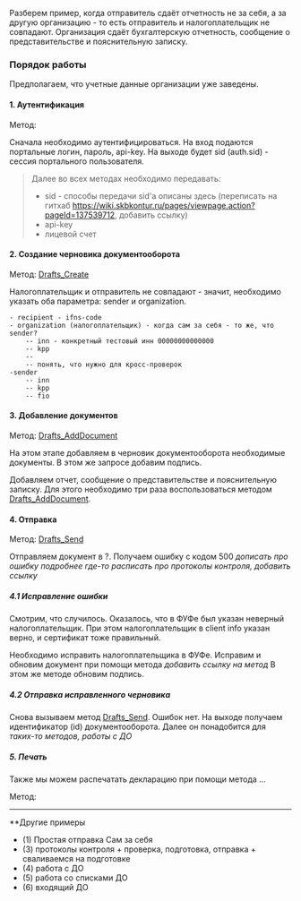 Разберем пример, когда отправитель сдаёт отчетность не за себя, а за другую организацию - то есть отправитель и налогоплательщик не совпадают.
Организация сдаёт бухгалтерскую отчетность, сообщение о представительстве и пояснительную записку.

### Порядок работы

Предполагаем, что учетные данные организации уже заведены.
 
#### 1. Аутентификация  

Метод:

Сначала необходимо аутентифицироваться. На вход подаются портальные логин, пароль, api-key.
На выходе будет sid (auth.sid) - сессия портального пользователя.


> Далее во всех методах необходимо передавать:
> - sid - способы передачи sid'a описаны здесь (переписать на гитхаб https://wiki.skbkontur.ru/pages/viewpage.action?pageId=137539712, добавить ссылку)
> - api-key
> - лицевой счет

  

#### 2. Создание черновика документооборота  

Метод: [Drafts_Create](http://extern-api.testkontur.ru/swagger/ui/index#!/Drafts/Drafts_Create)

Налогоплательщик и отправитель не совпадают - значит, необходимо указать оба параметра: sender и organization. 


	- recipient - ifns-code 
	- organization (налогоплательщик) - когда сам за себя - то же, что sender?
		-- inn - конкретный тестовый инн 00000000000000
		-- kpp
		--
		-- понять, что нужно для кросс-проверок
	-sender
		-- inn
		-- kpp
		-- fio 

  
#### 3. Добавление документов  

Метод: [Drafts_AddDocument](http://extern-api.testkontur.ru/swagger/ui/index#!/Drafts/Drafts_AddDocument)

На этом этапе добавляем в черновик документооборота необходимые документы. В этом же запросе добавим подпись.

Добавляем отчет, сообщение о представительстве и пояснительную записку. Для этого необходимо три раза воспользоваться методом [Drafts_AddDocument](http://extern-api.testkontur.ru/swagger/ui/index#!/Drafts/Drafts_AddDocument).

  

#### 4. Отправка  

Метод: [Drafts_Send](http://extern-api.testkontur.ru/swagger/ui/index#!/Drafts/Drafts_Send)

Отправляем документ в ?.
Получаем ошибку с кодом 500 *дописать про ошибку подробнее*
*где-то расписать про протоколы контроля, добавить ссылку*


##### 4.1 Исправление ошибки

Смотрим, что случилось. Оказалось, что в ФУФе был указан неверный налогоплательщик. 
При этом налогоплательщик в client info указан верно, и сертификат тоже правильный.  

Необходимо исправить налогоплательщика в ФУФе.
Исправим и обновим документ при помощи метода *добавить ссылку на метод*
В этом же методе обновим подпись.

##### 4.2 Отправка исправленного черновика

Снова вызываем метод [Drafts_Send](http://extern-api.testkontur.ru/swagger/ui/index#!/Drafts/Drafts_Send).
Ошибок нет. На выходе получаем идентификатор (id) документооборота. Далее он понадобится для *таких-то методов, работы с ДО*


##### 5. Печать

Также мы можем распечатать декларацию при помощи метода ...

Метод: []()


------

**Другие примеры
- (1) Простая отправка Сам за себя
- (3) протоколы контроля + проверка, подготовка, отправка + сваливаемся на подготовке
- (4) работа с ДО
- (5) работа со списками ДО
- (6) входящий ДО
